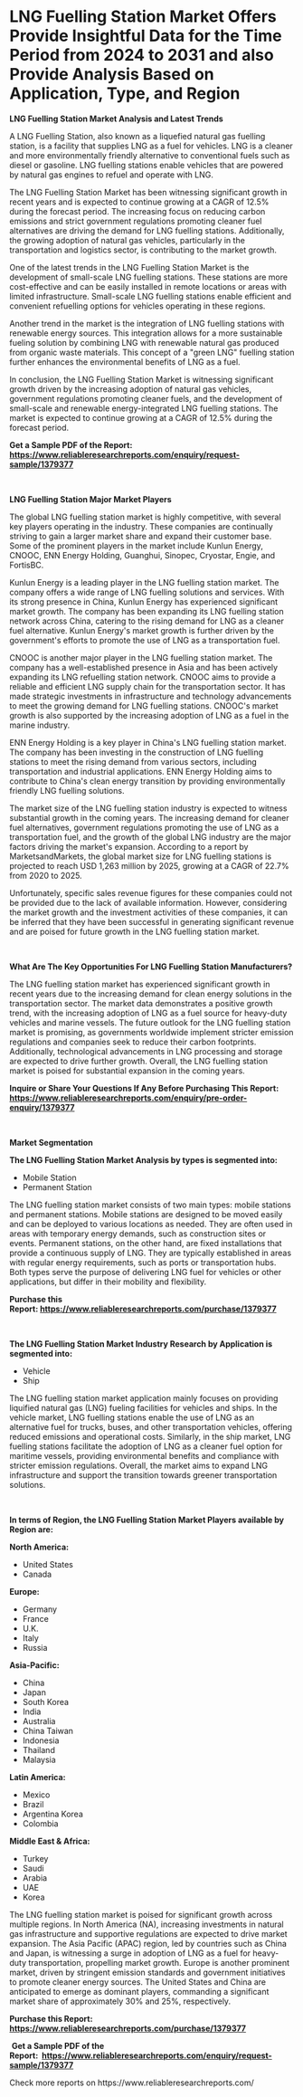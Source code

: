<p><h1>LNG Fuelling Station Market Offers Provide Insightful Data for the Time Period from 2024 to 2031 and also Provide Analysis Based on Application, Type, and Region</h1></p><p><strong>LNG Fuelling Station Market Analysis and Latest Trends</strong></p>
<p><p>A LNG Fuelling Station, also known as a liquefied natural gas fuelling station, is a facility that supplies LNG as a fuel for vehicles. LNG is a cleaner and more environmentally friendly alternative to conventional fuels such as diesel or gasoline. LNG fuelling stations enable vehicles that are powered by natural gas engines to refuel and operate with LNG.</p><p>The LNG Fuelling Station Market has been witnessing significant growth in recent years and is expected to continue growing at a CAGR of 12.5% during the forecast period. The increasing focus on reducing carbon emissions and strict government regulations promoting cleaner fuel alternatives are driving the demand for LNG fuelling stations. Additionally, the growing adoption of natural gas vehicles, particularly in the transportation and logistics sector, is contributing to the market growth.</p><p>One of the latest trends in the LNG Fuelling Station Market is the development of small-scale LNG fuelling stations. These stations are more cost-effective and can be easily installed in remote locations or areas with limited infrastructure. Small-scale LNG fuelling stations enable efficient and convenient refuelling options for vehicles operating in these regions.</p><p>Another trend in the market is the integration of LNG fuelling stations with renewable energy sources. This integration allows for a more sustainable fueling solution by combining LNG with renewable natural gas produced from organic waste materials. This concept of a "green LNG" fuelling station further enhances the environmental benefits of LNG as a fuel.</p><p>In conclusion, the LNG Fuelling Station Market is witnessing significant growth driven by the increasing adoption of natural gas vehicles, government regulations promoting cleaner fuels, and the development of small-scale and renewable energy-integrated LNG fuelling stations. The market is expected to continue growing at a CAGR of 12.5% during the forecast period.</p></p>
<p><strong>Get a Sample PDF of the Report:&nbsp; <a href="https://www.reliableresearchreports.com/enquiry/request-sample/1379377">https://www.reliableresearchreports.com/enquiry/request-sample/1379377</a></strong></p>
<p>&nbsp;</p>
<p><strong>LNG Fuelling Station Major Market Players</strong></p>
<p><p>The global LNG fuelling station market is highly competitive, with several key players operating in the industry. These companies are continually striving to gain a larger market share and expand their customer base. Some of the prominent players in the market include Kunlun Energy, CNOOC, ENN Energy Holding, Guanghui, Sinopec, Cryostar, Engie, and FortisBC.</p><p>Kunlun Energy is a leading player in the LNG fuelling station market. The company offers a wide range of LNG fuelling solutions and services. With its strong presence in China, Kunlun Energy has experienced significant market growth. The company has been expanding its LNG fuelling station network across China, catering to the rising demand for LNG as a cleaner fuel alternative. Kunlun Energy's market growth is further driven by the government's efforts to promote the use of LNG as a transportation fuel.</p><p>CNOOC is another major player in the LNG fuelling station market. The company has a well-established presence in Asia and has been actively expanding its LNG refuelling station network. CNOOC aims to provide a reliable and efficient LNG supply chain for the transportation sector. It has made strategic investments in infrastructure and technology advancements to meet the growing demand for LNG fuelling stations. CNOOC's market growth is also supported by the increasing adoption of LNG as a fuel in the marine industry.</p><p>ENN Energy Holding is a key player in China's LNG fuelling station market. The company has been investing in the construction of LNG fuelling stations to meet the rising demand from various sectors, including transportation and industrial applications. ENN Energy Holding aims to contribute to China's clean energy transition by providing environmentally friendly LNG fuelling solutions.</p><p>The market size of the LNG fuelling station industry is expected to witness substantial growth in the coming years. The increasing demand for cleaner fuel alternatives, government regulations promoting the use of LNG as a transportation fuel, and the growth of the global LNG industry are the major factors driving the market's expansion. According to a report by MarketsandMarkets, the global market size for LNG fuelling stations is projected to reach USD 1,263 million by 2025, growing at a CAGR of 22.7% from 2020 to 2025.</p><p>Unfortunately, specific sales revenue figures for these companies could not be provided due to the lack of available information. However, considering the market growth and the investment activities of these companies, it can be inferred that they have been successful in generating significant revenue and are poised for future growth in the LNG fuelling station market.</p></p>
<p>&nbsp;</p>
<p><strong>What Are The Key Opportunities For LNG Fuelling Station Manufacturers?</strong></p>
<p><p>The LNG fuelling station market has experienced significant growth in recent years due to the increasing demand for clean energy solutions in the transportation sector. The market data demonstrates a positive growth trend, with the increasing adoption of LNG as a fuel source for heavy-duty vehicles and marine vessels. The future outlook for the LNG fuelling station market is promising, as governments worldwide implement stricter emission regulations and companies seek to reduce their carbon footprints. Additionally, technological advancements in LNG processing and storage are expected to drive further growth. Overall, the LNG fuelling station market is poised for substantial expansion in the coming years.</p></p>
<p><strong>Inquire or Share Your Questions If Any Before Purchasing This Report: <a href="https://www.reliableresearchreports.com/enquiry/pre-order-enquiry/1379377">https://www.reliableresearchreports.com/enquiry/pre-order-enquiry/1379377</a></strong></p>
<p>&nbsp;</p>
<p><strong>Market Segmentation</strong></p>
<p><strong>The LNG Fuelling Station Market Analysis by types is segmented into:</strong></p>
<p><ul><li>Mobile Station</li><li>Permanent Station</li></ul></p>
<p><p>The LNG fuelling station market consists of two main types: mobile stations and permanent stations. Mobile stations are designed to be moved easily and can be deployed to various locations as needed. They are often used in areas with temporary energy demands, such as construction sites or events. Permanent stations, on the other hand, are fixed installations that provide a continuous supply of LNG. They are typically established in areas with regular energy requirements, such as ports or transportation hubs. Both types serve the purpose of delivering LNG fuel for vehicles or other applications, but differ in their mobility and flexibility.</p></p>
<p><strong>Purchase this Report:&nbsp;<a href="https://www.reliableresearchreports.com/purchase/1379377">https://www.reliableresearchreports.com/purchase/1379377</a></strong></p>
<p>&nbsp;</p>
<p><strong>The LNG Fuelling Station Market Industry Research by Application is segmented into:</strong></p>
<p><ul><li>Vehicle</li><li>Ship</li></ul></p>
<p><p>The LNG fuelling station market application mainly focuses on providing liquified natural gas (LNG) fueling facilities for vehicles and ships. In the vehicle market, LNG fuelling stations enable the use of LNG as an alternative fuel for trucks, buses, and other transportation vehicles, offering reduced emissions and operational costs. Similarly, in the ship market, LNG fuelling stations facilitate the adoption of LNG as a cleaner fuel option for maritime vessels, providing environmental benefits and compliance with stricter emission regulations. Overall, the market aims to expand LNG infrastructure and support the transition towards greener transportation solutions.</p></p>
<p>&nbsp;</p>
<p><strong>In terms of Region, the LNG Fuelling Station Market Players available by Region are:</strong></p>
<p>
    <p> <strong> North America: </strong>
        <ul>
            <li>United States</li>
            <li>Canada</li>
        </ul>
        </p> 
    <p> <strong> Europe: </strong>
        <ul>
            <li>Germany</li>
            <li>France</li>
            <li>U.K.</li>
            <li>Italy</li>
            <li>Russia</li>
        </ul>
        </p> 
    <p> <strong> Asia-Pacific: </strong>
        <ul>
            <li>China</li>
            <li>Japan</li>
            <li>South Korea</li>
            <li>India</li>
            <li>Australia</li>
            <li>China Taiwan</li>
            <li>Indonesia</li>
            <li>Thailand</li>
            <li>Malaysia</li>
        </ul>
        </p> 
    <p> <strong> Latin America: </strong>
        <ul>
            <li>Mexico</li>
            <li>Brazil</li>
            <li>Argentina Korea</li>
            <li>Colombia</li>
        </ul>
        </p> 
    <p> <strong> Middle East & Africa: </strong>
        <ul>
            <li>Turkey</li>
            <li>Saudi</li>
            <li>Arabia</li>
            <li>UAE</li>
            <li>Korea</li>
        </ul>
    </p>
    </p>
<p><p>The LNG fuelling station market is poised for significant growth across multiple regions. In North America (NA), increasing investments in natural gas infrastructure and supportive regulations are expected to drive market expansion. The Asia Pacific (APAC) region, led by countries such as China and Japan, is witnessing a surge in adoption of LNG as a fuel for heavy-duty transportation, propelling market growth. Europe is another prominent market, driven by stringent emission standards and government initiatives to promote cleaner energy sources. The United States and China are anticipated to emerge as dominant players, commanding a significant market share of approximately 30% and 25%, respectively.</p></p>
<p><strong>Purchase this Report: <a href="https://www.reliableresearchreports.com/purchase/1379377">https://www.reliableresearchreports.com/purchase/1379377</a></strong></p>
<p>&nbsp;<strong>Get a Sample PDF of the Report:&nbsp;&nbsp;<a href="https://www.reliableresearchreports.com/enquiry/request-sample/1379377">https://www.reliableresearchreports.com/enquiry/request-sample/1379377</a></strong></p>
<p><strong></strong></p>
<p>Check more reports on https://www.reliableresearchreports.com/</p>